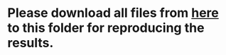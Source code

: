 # Please download all files from [here](https://mailmissouri-my.sharepoint.com/:f:/g/personal/hefe_umsystem_edu/Ej5YoJ4U6DNMuXXSCI1YlNoB8tHswrxbTlp9lwDYMzU1Lw?e=PovMYG) to this folder for reproducing the results. 